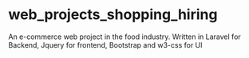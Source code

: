 # web_projects_shopping_hiring
An e-commerce web project in the food industry. Written in Laravel for Backend, Jquery for frontend, Bootstrap and w3-css for UI
